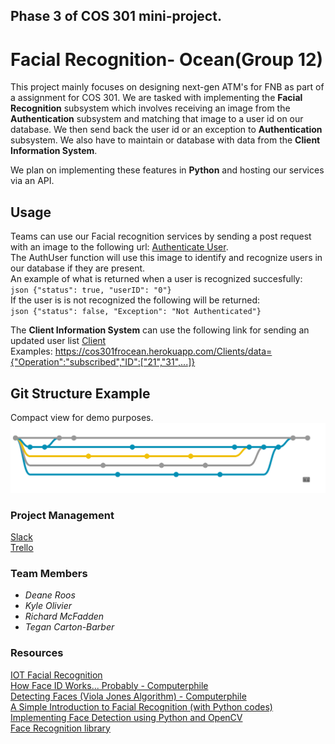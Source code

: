 ## Phase 3 of COS 301 mini-project. 

# Facial Recognition- Ocean(Group 12)  
This project mainly focuses on designing next-gen ATM's for FNB as part of a assignment for COS 301.
We are tasked with implementing the **Facial Recognition** subsystem which involves receiving an image from the **Authentication** subsystem and matching that image to a user id on our database. We then send back the user id or an exception to **Authentication** subsystem. We also have to maintain or database with data from the **Client Information System**.

We plan on implementing these features in **Python** and hosting our services via an API.

## Usage
Teams can use our Facial recognition services by sending a post request with an image to the following url: [Authenticate User](https://cos301frocean.herokuapp.com/AuthUser/).   
The AuthUser function will use this image to identify and recognize users in our database if they are present.  
An example of what is returned when a user is recognized succesfully:  
        ```json
            {"status": true, "userID": "0"}
        ```  
If the user is is not recognized the following will be returned:  
        ```json
            {"status": false, "Exception": "Not Authenticated"}
        ```         
  
The **Client Information System** can use the following link for sending an updated user list [Client](https://cos301frocean.herokuapp.com/Clients/)  
    Examples: 
        https://cos301frocean.herokuapp.com/Clients/data={"Operation":"subscribed","ID":["21","31",...]} 

## Git Structure Example
Compact view for demo purposes.  
 ![alt text](https://github.com/BCybercell/COS301-MP-P3/blob/master/horizontal.png "GitFlow")

 
### Project Management
[Slack](https://cos301-phase3-group12.slack.com/)  
[Trello](https://trello.com/b/tbFG3ZUq/phase-3)

### Team Members
- *Deane Roos*  
- *Kyle Olivier*  
- *Richard McFadden*  
- *Tegan Carton-Barber*  

### Resources

[IOT Facial Recognition](https://us.norton.com/internetsecurity-iot-how-facial-recognition-software-works.html)  
[How Face ID Works... Probably - Computerphile](https://youtu.be/mwTaISbA87A)  
[Detecting Faces (Viola Jones Algorithm) - Computerphile](https://www.youtube.com/watch?v=uEJ71VlUmMQ&t=48s)  
[A Simple Introduction to Facial Recognition (with Python codes)](https://www.analyticsvidhya.com/blog/2018/08/a-simple-introduction-to-facial-recognition-with-python-codes/)  
[Implementing Face Detection using Python and OpenCV](https://medium.com/analytics-vidhya/how-to-build-a-face-detection-model-in-python-8dc9cecadfe9)  
[Face Recognition library](https://face-recognition.readthedocs.io/en/latest/face_recognition.html)
